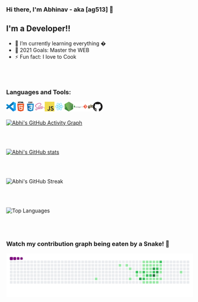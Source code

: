 ### Hi there, I'm Abhinav - aka [ag513] 👋 


## I'm a Developer!!

- 🌱 I’m currently learning everything �
- 🥅 2021 Goals: Master the WEB
- ⚡ Fun fact: I love to Cook

<br />
<br />

### Languages and Tools:

<img align="left" alt="Visual Studio Code" width="26px" src="https://raw.githubusercontent.com/github/explore/80688e429a7d4ef2fca1e82350fe8e3517d3494d/topics/visual-studio-code/visual-studio-code.png" />
<img align="left" alt="HTML5" width="26px" src="https://raw.githubusercontent.com/github/explore/80688e429a7d4ef2fca1e82350fe8e3517d3494d/topics/html/html.png" />
<img align="left" alt="CSS3" width="26px" src="https://raw.githubusercontent.com/github/explore/80688e429a7d4ef2fca1e82350fe8e3517d3494d/topics/css/css.png" />
<img align="left" alt="Sass" width="26px" src="https://raw.githubusercontent.com/github/explore/80688e429a7d4ef2fca1e82350fe8e3517d3494d/topics/sass/sass.png" />
<img align="left" alt="JavaScript" width="26px" src="https://raw.githubusercontent.com/github/explore/80688e429a7d4ef2fca1e82350fe8e3517d3494d/topics/javascript/javascript.png" />
<img align="left" alt="React" width="26px" src="https://raw.githubusercontent.com/github/explore/80688e429a7d4ef2fca1e82350fe8e3517d3494d/topics/react/react.png" />
<img align="left" alt="Node.js" width="26px" src="https://raw.githubusercontent.com/github/explore/80688e429a7d4ef2fca1e82350fe8e3517d3494d/topics/nodejs/nodejs.png" />
<img align="left" alt="MongoDB" width="26px" src="https://raw.githubusercontent.com/github/explore/80688e429a7d4ef2fca1e82350fe8e3517d3494d/topics/mongodb/mongodb.png" />
<img align="left" alt="Git" width="26px" src="https://raw.githubusercontent.com/github/explore/80688e429a7d4ef2fca1e82350fe8e3517d3494d/topics/git/git.png" />
<img align="left" alt="GitHub" width="26px" src="https://raw.githubusercontent.com/github/explore/78df643247d429f6cc873026c0622819ad797942/topics/github/github.png" />


<br />
<br />


[![Abhi's GitHub Activity Graph](https://activity-graph.herokuapp.com/graph?username=ag513&theme=xcode)](https://git.io/ag513)


<br />
<br />

[![Abhi's GitHub stats](https://github-readme-stats.vercel.app/api?username=ag513&count_private=true&hide=stars&show_icons=true&theme=radical)](https://github.com/anuraghazra/github-readme-stats)

<br />
<br />

![Abhi's GitHub Streak](https://github-readme-streak-stats.herokuapp.com/?user=ag513)

<br />
<br />

![Top Languages](https://github-readme-stats.vercel.app/api/top-langs/?username=ag513&hide=css) 


<br />
<br />


### Watch my contribution graph being eaten by a Snake! 🐍
![snake gif](https://github.com/ag513/ag513/blob/output/github-contribution-grid-snake.gif)
